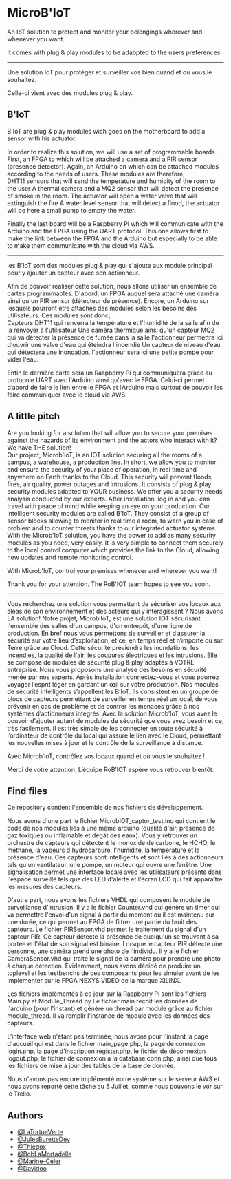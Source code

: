 
# MicroB'IoT

An IoT solution to protect and monitor your belongings wherever and whenever you want.

It comes with plug & play modules to be adabpted 
to the users preferences.

---

Une solution IoT pour protéger et surveiller vos bien quand et où vous le souhaitez.

Celle-ci vient avec des modules plug & play.



## B'IoT

B'IoT are plug & play modules wich goes on the motherboard 
to add a sensor with his actuator.   

In order to realize this solution, we will use a set of programmable boards. 
First, an FPGA to which will be attached a camera and a PIR sensor (presence detector). 
Again, an Arduino on which can be attached modules according to the needs of users. 
These modules are therefore;  
DHT11 sensors that will send the temperature and humidity of the room to the user
A thermal camera and a MQ2 sensor that will detect the presence of smoke in the room. The actuator will open a water valve that will extinguish the fire 
A water level sensor that will detect a flood, the actuator will be here a small pump to empty the water.

Finally the last board will be a Raspberry Pi which will communicate with the Arduino and the FPGA using the UART protocol. 
This one allows first to make the link between the FPGA and the Arduino but especially to be able to make them communicate with the cloud via AWS. 

---


les B'IoT sont des modules plug & play qui s'ajoute aux module principal pour y ajouter un capteur avec son actionneur.


Afin de pouvoir réaliser cette solution, nous allons utiliser un ensemble de cartes programmables. 
D'abord, un FPGA auquel sera attaché une caméra ainsi qu'un PIR sensor (détecteur de présence). 
Encore, un Arduino sur lesquels pourront être attachés des modules selon les besoins des utilisateurs. 
Ces modules sont donc;  
Capteurs DHT11 qui renverra la température et l'humidité de la salle afin de la renvoyer à l'utilisateur
Une caméra thermique ainsi qu'un capteur MQ2 qui va détecter la présence de fumée dans la salle l'actionneur permettra ici d'ouvrir une valve d'eau qui éteindra l'incendie 
Un capteur de niveau d'eau qui détectera une inondation, l'actionneur sera ici une petite pompe pour vider l'eau.

Enfin le dernière carte sera un Raspberry Pi qui communiquera grâce au protocole UART avec l'Arduino ainsi qu'avec le FPGA. 
Celui-ci permet d’abord de faire le lien entre le FPGA et l’Arduino mais surtout de pouvoir les faire communiquer avec le cloud via AWS. 



## A little pitch

Are you looking for a solution that will allow you to secure your premises against the hazards of its environment and the actors who interact with it?  
We have THE solution!   
Our project, Microb'IoT, is an IOT solution securing all the rooms of a campus, a warehouse, a production line. In short, we allow you to monitor and ensure the security of your place of operation, in real time and anywhere on Earth thanks to the Cloud. 
This security will prevent floods, fires, air quality, power outages and intrusions.
It consists of plug & play security modules adapted to YOUR business. We offer you a security needs analysis conducted by our experts. After installation, log in and you can travel with peace of mind while keeping an eye on your production.
Our intelligent security modules are called B'IoT. They consist of a group of sensor blocks allowing to monitor in real time a room, to warn you in case of problem and to counter threats thanks to our integrated actuator systems.
With the Microb'IoT solution, you have the power to add as many security modules as you need, very easily. It is very simple to connect them securely to the local control computer which provides the link to the Cloud, allowing new updates and remote monitoring control. 

With Microb'IoT, control your premises whenever and wherever you want! 

Thank you for your attention. 
The RoB'IOT team hopes to see you soon. 

---

Vous recherchez une solution vous permettant de sécuriser vos locaux aux aléas de son environnement et des acteurs qui y interagissent ? 
Nous avons LA solution! 
Notre projet, Microb’IoT, est une solution IOT sécurisant l'ensemble des salles d'un campus, d'un entrepôt, d'une ligne de production. En bref nous vous permettons de surveiller et d’assurer la sécurité sur votre lieu d’exploitation, et ce, en temps réel et n’importe où sur Terre grâce au Cloud. 
Cette sécurité préviendra les inondations, les incendies, la qualité de l'air, les coupures électriques et les intrusions.
Elle se compose de modules de sécurité plug & play adaptés à VOTRE entreprise. Nous vous proposons une analyse des besoins en sécurité menée par nos experts. Après installation connectez-vous et vous pourrez voyager l’esprit léger en gardant un œil sur votre production.
Nos modules de sécurité intelligents s’appellent les B’IoT. Ils consistent en un groupe de blocs de capteurs permettant de surveiller en temps réel un local, de vous prévenir en cas de problème et de contrer les menaces grâce à nos systèmes d’actionneurs intégrés.
Avec la solution Microb’IoT, vous avez le pouvoir d’ajouter autant de modules de sécurité que vous avez besoin et ce, très facilement. Il est très simple de les connecter en toute sécurité à l’ordinateur de contrôle du local qui assure le lien avec le Cloud, permettant les nouvelles mises à jour et le contrôle de la surveillance à distance. 

Avec Microb’IoT, contrôlez vos locaux quand et où vous le souhaitez ! 

Merci de votre attention. 
L’équipe RoB’IOT espère vous retrouver bientôt. 



## Find files

Ce repository contient l'ensemble de nos fichiers de développement.

Nous avons d'une part le fichier MicrobIOT_captor_test.ino qui contient le code de nos modules liés à une même arduino (qualité d'air, présence de gaz toxiques ou inflamable et dégât des eaux). Vous y retrouver un orchestre de capteurs qui détectent le monoxide de carbone, le HCHO, le méthane, la vapeurs d'hydrocarbure, l'humidité, la température et la présence d'eau. Ces capteurs sont intelligents et sont liés à des actionneurs tels qu'un ventilateur, une pompe, un moteur qui ouvre une fenêtre. Une signalisation permet une interface locale avec les utilisateurs présents dans l'espace surveillé tels que des LED d'alerte et l'écran LCD qui fait apparaître les mesures des capteurs.

D'autre part, nous avons les fichiers VHDL qui composent le module de surveillance d'intrusion. 
Il y a le fichier Counter.vhd qui génère un timer qui va permettre l'envoi d'un signal à partir du moment où il est maintenu sur une durée, ce qui permet au FPGA de filtrer une partie du bruit des capteurs.
Le fichier PIRSensor.vhd permet le traitement du signal d'un capteur PIR. Ce capteur détecte la présence de quelqu'un se trouvant à sa portée et l'état de son signal est binaire.
Lorsque le capteur PIR détecte une personne, une caméra prend une photo de l'individu.
Il y a le fichier CameraSensor.vhd qui traite le signal de la caméra pour prendre une photo à chaque détection.
Evidemment, nous avons décidé de produire un toplevel et les testbenchs de ces composants pour les simuler avant de les implémenter sur le FPGA NEXYS VIDEO de la marque XILINX.

Les fichiers implémentés à ce jour sur la Raspberry Pi sont les fichiers Main.py et Module_Thread.py
Le fichier main reçoit les données de l'arduino (pour l'instant) et génère un thread par module grâce au fichier module_thread. Il va remplir l'instance de module avec les données des capteurs.

L'interface web n'étant pas terminée, nous avons pour l'instant la page d'accueil qui est dans le fichier main_page.php, la page de connexion login.php, la page d'inscription register.php, le fichier de déconnexion logout.php, le fichier de connexion à la database conn.php, ainsi que tous les fichiers de mise à jour des tables de la base de donnée.

Nous n'avons pas encore implémenté notre système sur le serveur AWS et nous avons reporté cette tâche au 5 Juillet, comme nous pouvons le vor sur le Trello.
   
 
## Authors

- [@LaTortueVerte](https://www.github.com/LaTortueVerte)
- [@JulesBuretteDev](https://www.github.com/JulesBuretteDev)
- [@Thiegox](https://www.github.com/Thiegox)
- [@BobLaMortadelle](https://www.github.com/BobLaMortadelle)
- [@Marine-Celer](https://www.github.com/Marine-Celer)
- [@Davidoo](https://www.github.com/JulesBuretteDev)


